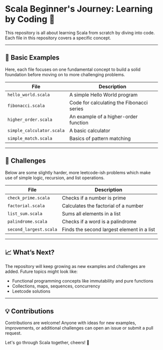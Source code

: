 # Scala Beginner's Journey: Learning by Coding 🚀

This repository is all about learning Scala from scratch by diving into code. Each file in this repository covers a specific concept.

---

## 📝 Basic Examples

Here, each file focuses on one fundamental concept to build a solid foundation before moving on to more challenging problems.

| File                    | Description                          |
|-------------------------|--------------------------------------|
| `hello_world.scala`     | A simple Hello World program        |
| `fibonacci.scala`       | Code for calculating the Fibonacci series |
| `higher_order.scala`    | An example of a higher-order function |
| `simple_calculator.scala` | A basic calculator                |
| `simple_match.scala`    | Basics of pattern matching          |

---

## 💪 Challenges

Below are some slightly harder, more leetcode-ish problems which make use of simple logic, recursion, and list operations.

| File                    | Description                          |
|-------------------------|--------------------------------------|
| `check_prime.scala`     | Checks if a number is prime         |
| `factorial.scala`       | Calculates the factorial of a number |
| `list_sum.scala`        | Sums all elements in a list         |
| `palindrome.scala`      | Checks if a word is a palindrome    |
| `second_largest.scala`  | Finds the second largest element in a list |

---

## 📈 What’s Next?

The repository will keep growing as new examples and challenges are added. Future topics might look like:
- Functional programming concepts like immutability and pure functions
- Collections, maps, sequences, concurrency
- Leetcode solutions

---

## 💡 Contributions

Contributions are welcome! Anyone with ideas for new examples, improvements, or additional challenges can open an issue or submit a pull request.

Let's go through Scala together, cheers! 🎉
